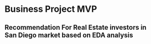 # Business Project MVP
## Recommendation For Real Estate investors in San Diego market based on EDA analysis
